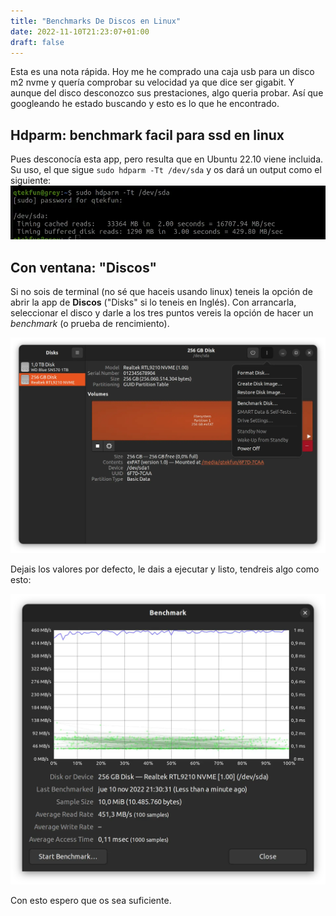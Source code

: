 ```yaml
---
title: "Benchmarks De Discos en Linux"
date: 2022-11-10T21:23:07+01:00
draft: false
---
```


Esta es una nota rápida. Hoy me he comprado una caja usb para un disco m2 nvme y quería comprobar su velocidad ya que dice ser gigabit. Y aunque del disco desconozco sus prestaciones, algo queria probar. Así que googleando he estado buscando y esto es lo que he encontrado.

## Hdparm: benchmark facil para ssd en linux
Pues desconocía esta app, pero resulta que en Ubuntu 22.10 viene incluida. Su uso, el que sigue `sudo hdparm -Tt /dev/sda` y os dará un output como el siguiente:
![hdparm](images/hdparm.webp)

## Con ventana: "Discos"

Si no sois de terminal (no sé que haceis usando linux) teneis la opción de abrir la app de **Discos** ("Disks" si lo teneis en Inglés). Con arrancarla, seleccionar el disco y darle a los tres puntos vereis la opción de hacer un *benchmark* (o prueba de rencimiento).

![Benchmark discos](images/Benchmark-Disks.webp)

Dejais los valores por defecto, le dais a ejecutar y listo, tendreis algo como esto:

![Resultado Benhmark](images/Result-becnhmark.webp)

Con esto espero que os sea suficiente.